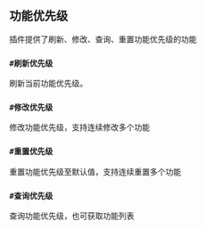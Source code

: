 ## 功能优先级

插件提供了刷新、修改、查询、重置功能优先级的功能

### `#刷新优先级`

刷新当前功能优先级。

### `#修改优先级`

修改功能优先级，支持连续修改多个功能

### `#重置优先级`

重置功能优先级至默认值，支持连续重置多个功能

### `#查询优先级`

查询功能优先级，也可获取功能列表